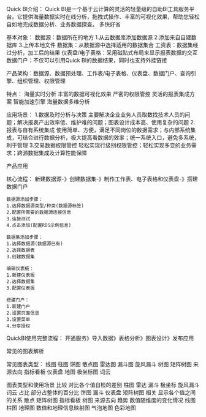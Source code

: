 Quick BI介绍：
	Quick BI是一个基于云计算的灵活的轻量级的自助BI工具服务平台。它提供海量数据实时在线分析，拖拽式操作、丰富的可视化效果，帮助您轻松自如地完成数据分析、业务数据探查。	多快好省

基本对象：
	数据源：数据所在的地方 1.从云数据库添加数据源 2.添加来自自建数据库 3.上传本地文件
	数据集：从数据源中选择适用的数据集合
	工资表：数据集经过分析，加工后的结果
	仪表盘/电子表格：采用磁贴式布局来显示报表数据的交互
	数据门户：不仅可以引用Quick BI的数据结果，同时也支持外挂链接
	
产品架构：数据源、数据预处理、工作表/电子表格、仪表盘、数据门户、查询引擎、组织管理、权限管理

特点：
	海量实时分析
	丰富的数据可视化效果
	严密的权限管控
	灵活的报表集成方案
	智能加速引擎
	海量数据多维分析
	
应用场景：
	1.数据及时分析与决策
		主要解决企业业务人员取数找技术人员的问题；解决报表产出效率低、维护难的问题；图表设计成本高、使用复杂的问题
	2.报表与自有系统集成
		使用简单、方便，满足不同岗位的数据需求；与内部系统集成，可结合进行数据分析，极大提高看数据的效率；统一系统入口，避免多系统，利于管理
	3.交易数据权限管控
		轻松实现行级别权限管控；轻松实现多变的业务需求；跨源数据集成及计算性能保障





产品应用

核心流程：
	新建数据源-》创建数据集-》制作工作表、电子表格和仪表盘-》搭建数据门户
	
	数据源添加步骤：
	1.选择数据源类型/种类(数据源标签)
	2.配置所需要的数据源连接信息
	3.连接测试
	4.点击添加(配置RDS示例信息)
	
	数据集添加步骤：
	1.选择数据源(数据源已有)
	2.选择数据表
	3.创建数据集
	
	编辑仪表板：
	1.新建仪表板
	2.选择数据集
	3.配置仪表板
	
	搭建门户：
	1.新建门户
	2.设置页面信息
	3.设置菜单
	4.分享授权

QuickBI使用完整流程：
	开通服务》导入数据》表格分析》图表设计》发布应用
	
	
常见的图表解析

常见图表类型：
	线图 柱图 饼图 散点图 雷达图
	漏斗图 旋风漏斗 树图 矩阵树图 来源去向
	指标看板 仪表盘 地图 极坐标图 词云

图表类型和使用场景
比较	对比各个值自检的差别	柱图 雷达 漏斗 极坐标 旋风漏斗 词云
占比	部分占整体的百分比		饼图 漏斗 仪表盘 矩阵树图
相关	显示各个值之间的关系	散点 矩阵树图 指标看板 树图 来源去向
趋势	数值随维度的变化情况	线图 柱图
地理图	数值和地理信息映射图	气泡地图 色彩地图
